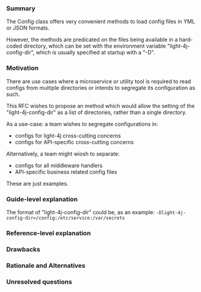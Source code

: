 ### Summary

The Config class offers very convenient methods to load config files in YML or JSON formats.

However, the methods are predicated on the files being available in a hard-coded directory,  which can be set with the environment variable "light-4j-config-dir", which is usually specified at startup with a "-D".

### Motivation

There are use cases where a microservice or utility tool is required to read configs from multiple directories or intends to segregate its configuration as such.      

This RFC wishes to propose an method which would allow the setting of the "light-4j-config-dir" as a list of directories, rather than a single directory.

As a use-case: a team wishes to segregate configurations in:
- configs for light-4j cross-cutting concerns
- configs for API-specific cross-cutting concerns

Alternatively, a team might wiosh to separate:
- configs for all middleware handlers
- API-specific business related config files

These are just examples.

### Guide-level explanation

The format of "light-4j-config-dir" could be, as an example: `-Dlight-4j-config-dir=/config:/etc/service:/var/secrets`


### Reference-level explanation


### Drawbacks


### Rationale and Alternatives



### Unresolved questions
